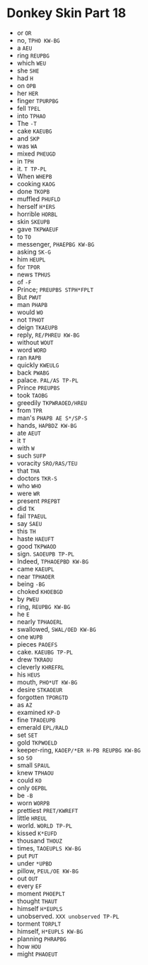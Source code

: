 # Donkey Skin Part 18

* or `OR`
* no, `TPHO KW-BG`
* a `AEU`
* ring `REUPBG`
* which `WEU`
* she `SHE`
* had `H`
* on `OPB`
* her `HER`
* finger `TPURPBG`
* fell `TPEL`
* into `TPHAO`
* The `-T`
* cake `KAEUBG`
* and `SKP`
* was `WA`
* mixed `PHEUGD`
* in `TPH`
* it. `T TP-PL`
* When `WHEPB`
* cooking `KAOG`
* done `TKOPB`
* muffled `PHUFLD`
* herself `H*ERS`
* horrible `HORBL`
* skin `SKEUPB`
* gave `TKPWAEUF`
* to `TO`
* messenger, `PHAEPBG KW-BG`
* asking `SK-G`
* him `HEUPL`
* for `TPOR`
* news `TPHUS`
* of `-F`
* Prince; `PREUPBS STPH*FPLT`
* But `PWUT`
* man `PHAPB`
* would `WO`
* not `TPHOT`
* deign `TKAEUPB`
* reply, `RE/PHREU KW-BG`
* without `WOUT`
* word `WORD`
* ran `RAPB`
* quickly `KWEULG`
* back `PWABG`
* palace. `PAL/AS TP-PL`
* Prince `PREUPBS`
* took `TAOBG`
* greedily `TKPWRAOED/HREU`
* from `TPR`
* man's `PHAPB AE S*/SP-S`
* hands, `HAPBDZ KW-BG`
* ate `AEUT`
* it `T`
* with `W`
* such `SUFP`
* voracity `SRO/RAS/TEU`
* that `THA`
* doctors `TKR-S`
* who `WHO`
* were `WR`
* present `PREPBT`
* did `TK`
* fail `TPAEUL`
* say `SAEU`
* this `TH`
* haste `HAEUFT`
* good `TKPWAOD`
* sign. `SAOEUPB TP-PL`
* Indeed, `TPHAOEPBD KW-BG`
* came `KAEUPL`
* near `TPHAOER`
* being `-BG`
* choked `KHOEBGD`
* by `PWEU`
* ring, `REUPBG KW-BG`
* he `E`
* nearly `TPHAOERL`
* swallowed, `SWAL/OED KW-BG`
* one `WUPB`
* pieces `PAOEFS`
* cake. `KAEUBG TP-PL`
* drew `TKRAOU`
* cleverly `KHREFRL`
* his `HEUS`
* mouth, `PHO*UT KW-BG`
* desire `STKAOEUR`
* forgotten `TPORGTD`
* as `AZ`
* examined `KP-D`
* fine `TPAOEUPB`
* emerald `EPL/RALD`
* set `SET`
* gold `TKPWOELD`
* keeper-ring, `KAOEP/*ER H-PB REUPBG KW-BG`
* so `SO`
* small `SPAUL`
* knew `TPHAOU`
* could `KO`
* only `OEPBL`
* be `-B`
* worn `WORPB`
* prettiest `PRET/KWREFT`
* little `HREUL`
* world. `WORLD TP-PL`
* kissed `K*EUFD`
* thousand `THOUZ`
* times, `TAOEUPLS KW-BG`
* put `PUT`
* under `*UPBD`
* pillow, `PEUL/OE KW-BG`
* out `OUT`
* every `EF`
* moment `PHOEPLT`
* thought `THAUT`
* himself `H*EUPLS`
* unobserved. `XXX unobserved TP-PL`
* torment `TORPLT`
* himself, `H*EUPLS KW-BG`
* planning `PHRAPBG`
* how `HOU`
* might `PHAOEUT`
